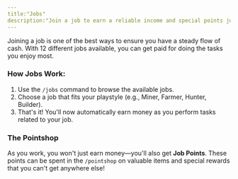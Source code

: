 ```yaml
---
title:"Jobs"
description:"Join a job to earn a reliable income and special points just for playing the game. It's a great way to make money while you have fun!"
---
```


Joining a job is one of the best ways to ensure you have a steady flow of cash. With 12 different jobs available, you can get paid for doing the tasks you enjoy most.

### How Jobs Work:

1.  Use the `/jobs` command to browse the available jobs.
2.  Choose a job that fits your playstyle (e.g., Miner, Farmer, Hunter, Builder).
3.  That's it! You'll now automatically earn money as you perform tasks related to your job.

### The Pointshop

As you work, you won't just earn money—you'll also get **Job Points**. These points can be spent in the `/pointshop` on valuable items and special rewards that you can't get anywhere else!